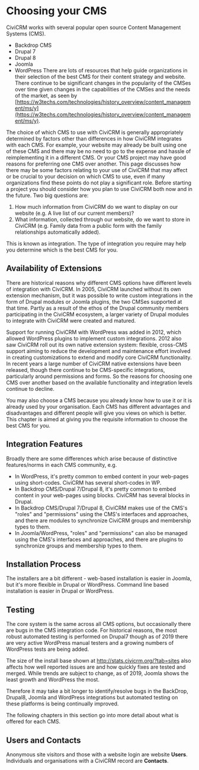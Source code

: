 # Choosing your CMS

CiviCRM works with several popular open source Content Management Systems (CMS).

* Backdrop CMS
* Drupal 7
* Drupal 8
* Joomla
* WordPress
There are lots of resources that help guide organizations in their selection of the best CMS for their content strategy and website. There continue to be significant changes in the popularity of the CMSes over time given changes in the capabilities of the CMSes and the needs of the market, as seen by [https://w3techs.com/technologies/history_overview/content_management/ms/y](https://w3techs.com/technologies/history_overview/content_management/ms/y).

The choice of which CMS to use with CiviCRM is generally appropriately determined by factors other than differences in how CiviCRM integrates with each CMS. For example, your website may already be built using one of these CMS and there may be no need to go to the expense and hassle of reimplementing it in a different CMS. Or your CMS project may have good reasons for preferring one CMS over another. This page discusses how there may be some factors relating to your use of CiviCRM that may affect or be crucial to your decision on which CMS to use, even if many organizations find these points do not play a significant role.
Before starting a project you should consider how you plan to use CiviCRM both now and in the future. Two big questions are:

1. How much information from CiviCRM do we want to display on our website (e.g. A live list of our current members)?
2. What information, collected through our website, do we want to store in CiviCRM (e.g. Family data from a public form with the family relationships automatically added).

This is known as integration. The type of integration you require may help you determine which is the best CMS for you.

## Availability of Extensions

There are historical reasons why different CMS options have different levels of integration with CiviCRM. In 2005, CiviCRM launched without its own extension mechanism, but it was possible to write custom integrations in the form of Drupal modules or Joomla plugins, the two CMSes supported at that time. Partly as a result of the ethos of the Drupal community members participating in the CiviCRM ecosystem, a larger variety of Drupal modules to integrate with CiviCRM were created and matured. 

Support for running CiviCRM with WordPress was added in 2012, which allowed WordPress plugins to implement custom integrations. 2012 also saw CiviCRM roll out its own native extension system: flexible, cross-CMS support aiming to reduce the development and maintenance effort involved in creating customizations to extend and modify core CiviCRM functionality. In recent years a large number of CiviCRM native extensions have been released, though there continue to be CMS-specific integrations, particularly around permissions and forms. So the reasons for choosing one CMS over another based on the available functionality and integration levels continue to decline.

You may also choose a CMS because you already know how to use it or it is already used by your organisation. Each CMS has different advantages and disadvantages and different people will give you views on which is better. This chapter is aimed at giving you the requisite information to choose the best CMS for you.

## Integration Features

Broadly there are some differences which arise because of distinctive features/norms in each CMS community, e.g.

* In WordPress, it's pretty common to embed content in your web-pages using short-codes. CiviCRM has several short-codes in WP.
* In Backdrop CMS/Drupal 7/Drupal 8, it's pretty common to embed content in your web-pages using blocks. CiviCRM has several blocks in Drupal.
* In Backdrop CMS/Drupal 7/Drupal 8, CiviCRM makes use of the CMS's "roles" and "permissions" using the CMS's interfaces and approaches, and there are modules to synchronize CiviCRM groups and membership types to them.
* In Joomla/WordPress, "roles" and "permissions" can also be managed using the CMS's interfaces and approaches, and there are plugins to synchronize groups and membership types to them.

## Installation Process

The installers are a bit different - web-based installation is easier in Joomla, but it's more flexible in Drupal or WordPress. Command line based installation is easier in Drupal or WordPress.

## Testing

The core system is the same across all CMS options, but occasionally there are bugs in the CMS integration code. For historical reasons, the most robust automated testing is performed on Drupal7 though as of 2019 there are very active WordPress manual testers and a growing numbers of WordPress tests are being added. 

The size of the install base shown at http://stats.civicrm.org/?tab=sites also affects how well reported issues are and how quickly fixes are tested and merged. While trends are subject to change, as of 2019, Joomla shows the least growth and WordPress the most.

Therefore it may take a bit longer to identify/resolve bugs in the BackDrop, Drupal8, Joomla and WordPress integrations but automated testing on these platforms is being continually improved.

The following chapters in this section go into more detail about what is offered for each CMS.

## Users and Contacts

Anonymous site visitors and those with a website login are website **Users**.
Individuals and organisations with a CiviCRM record are **Contacts**.
